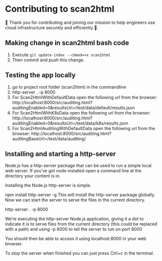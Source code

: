 # Contributing to scan2html

🙌 Thank you for contributing and joining our mission to help engineers use cloud infrastructure securely and efficiently 🚀.

## Making change in scan2html bash code
1. Execute `git update-index --chmod=+x scan2html`
2. Then commit and push this change.


## Testing the app locally
1. go to project root folder (scan2html) in the commandline
2. http-server . -p 8000
3. For Scan2HtmlWithDefaultData open the following url from the browser: http://localhost:8000/src/auditing.html?auditingEnabled=0&resultsUrl=/test/data/default/results.json
4. For Scan2HtmlWithK8sData open the following url from the browser: http://localhost:8000/src/auditing.html?auditingEnabled=0&resultsUrl=/test/data/k8s/results.json
5. For Scan2HtmlAuditingWithDefaultData open the following url from the browser: http://localhost:8000/src/auditing.html?auditingBaseUrl=/test/data/auditing/


## Installing and starting a http-server
Node.js has a http-server package that can be used to run a simple local web server. If you’ve got node installed open a command line at the directory your content is in.

Installing the Node.js http-server is simple.

npm install http-server -g
This will install the http-server package globally. Now we can start the server to serve the files in the current directory.

http-server . -p 8000

We’re executing the http-server Node.js application, giving it a dot to indicate it is to serve files from the current directory (this could be replaced with a path) and using -p 8000 to tell the server to run on port 8000

You should then be able to access it using localhost:8000 in your web browser.

To stop the server when finished you can just press Ctrl+c in the terminal.